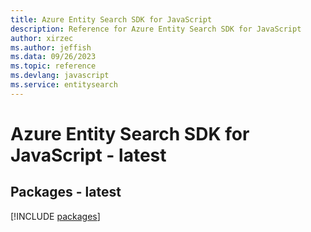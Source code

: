 ```yaml
---
title: Azure Entity Search SDK for JavaScript
description: Reference for Azure Entity Search SDK for JavaScript
author: xirzec
ms.author: jeffish
ms.data: 09/26/2023
ms.topic: reference
ms.devlang: javascript
ms.service: entitysearch
---
```

# Azure Entity Search SDK for JavaScript - latest
## Packages - latest
[!INCLUDE [packages](entity-search-index.md)]